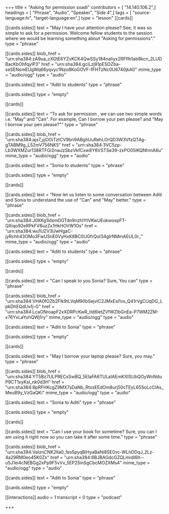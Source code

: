 +++
title = "Asking for permission soadi"
contributors = [ "14.140.106.2",]
headings = [ "Phrase", "Audio", "Speaker", "Side 4",]
tags = [ "source-language:hi", "target-language:en",]
type = "lesson"
[[cards]]

[[cards.sides]]
text = "May I have your attention please? See, it was so simple to ask for a permission. Welcome fellow students to the session where we would be learning something about \"Asking for permissions\"."
type = "phrase"

[[cards.sides]]
blob_href = "urn:sha384:zA9ua_cXGtE6YZvKCK4QwSSy184naIiyx2RFfIh1ab8kcn_2LUDBacKbOhfqylP3"
href = "urn:sha384:gciLzj91pESOZba-seSENsmEUgWq66yqvyc1Nzo8KoGOVF-fFHTzNc0U6740jkA0"
mime_type = "audio/ogg"
type = "audio"

[[cards.sides]]
text = "Aditi to students"
type = "phrase"

[[cards.sides]]
type = "empty"

[[cards]]

[[cards.sides]]
text = "To ask for permission , we can use two simple words i.e. \"May\" and \"Can\". For example, Can I borrow your pen please? and \"May I borrow your pen please?\""
type = "phrase"

[[cards.sides]]
blob_href = "urn:sha384:ajs7_yjOOiTztCV9bri9ABghUuRehLOrQD3W3VfzQT4g-gTABM9g_L52mV756NK5"
href = "urn:sha384:3VC5zp-Lb3WXMZur138RTFGi2nwJzSbzVkfCxw8Y6VSTSe39-zxPO05lKQNhmA8u"
mime_type = "audio/ogg"
type = "audio"

[[cards.sides]]
text = "Sonia to students"
type = "phrase"

[[cards.sides]]
type = "empty"

[[cards]]

[[cards.sides]]
text = "Now let us listen to some conversation between Aditi and Sonia to understand the use of \"Can\" and \"May\" better."
type = "phrase"

[[cards.sides]]
blob_href = "urn:sha384:J0XKg1ldsmDGTdn9nzhIYtVKwUEokwoxpFT-QXiqo92eRPkFV8uzZx1HkHOVW1Os"
href = "urn:sha384:wu1UZV3UwHgaC-jyRchh43OMo3FwUSnE0VyHxK8BC0UGfrQoI34gIrNMmAEUL0r_"
mime_type = "audio/ogg"
type = "audio"

[[cards.sides]]
text = "Aditi to students"
type = "phrase"

[[cards.sides]]
type = "empty"

[[cards]]

[[cards.sides]]
text = "Can I speak to you Sonia? Sure, You can"
type = "phrase"

[[cards.sides]]
blob_href = "urn:sha384:VHA0fOZb2Flk9tLVqM90bSejvlC2JMxEsl1vs_Q41rVgCUqDG_LpkDhEQdUvfj-G"
href = "urn:sha384:LcaONroapF2xXDRPcKwR_tId6letZVfWZlbGnEa-P7WM2ZM-x76YxLaYuhQWj1ry"
mime_type = "audio/ogg"
type = "audio"

[[cards.sides]]
text = "Aditi to Sonia"
type = "phrase"

[[cards.sides]]
type = "empty"

[[cards]]

[[cards.sides]]
text = "May I borrow your laptop please? Sure, you may."
type = "phrase"

[[cards.sides]]
blob_href = "urn:sha384:YT5Bz7ULPRECsSwBQ_5EIaFA6TULaIAEmKXISUbQOyWnNduP9CT1xyKsl_nk0d3H"
href = "urn:sha384:8pRFHKcgZ9MX7sDaNb_RtxsEEdOm8urj50cTEyL65SoLcCIAs_MeuB9y_VzGaQKi"
mime_type = "audio/ogg"
type = "audio"

[[cards.sides]]
text = "Sonia to Aditi"
type = "phrase"

[[cards.sides]]
type = "empty"

[[cards]]

[[cards.sides]]
text = "Can I use your book for sometime? Sure, you can I am using it right now so you can take it after some time."
type = "phrase"

[[cards.sides]]
blob_href = "urn:sha384:VaIznCNK2Ila0_fes5pyqBiHyaBaNi8SE0vc-WLhDDqJ_2Lz-4a29RM0eo45K0Zs"
href = "urn:sha384:6BJBAGdcGZQLmrdI6lt--u5J1ei4cNEBGg2xPp9F5vVv_5EP25inSgCbcMOZXMs4"
mime_type = "audio/ogg"
type = "audio"

[[cards.sides]]
text = "Aditi to Sonia"
type = "phrase"

[[cards.sides]]
type = "empty"

[[interactions]]
audio = 1
transcript = 0
type = "podcast"

+++
